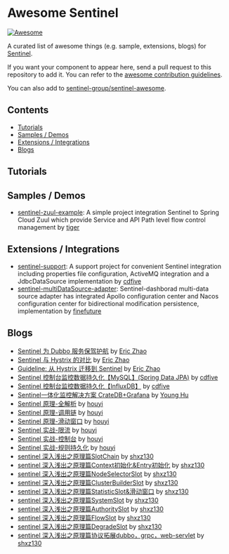 # Awesome Sentinel

[![Awesome](https://awesome.re/badge-flat.svg)](https://awesome.re)

A curated list of awesome things (e.g. sample, extensions, blogs) for [Sentinel](https://github.com/alibaba/Sentinel).

If you want your component to appear here, send a pull request to this repository to add it.
You can refer to the [awesome contribution guidelines](https://github.com/sentinel-group/sentinel-awesome/blob/master/CONTRIBUTING.md).

You can also add to [sentinel-group/sentinel-awesome](https://github.com/sentinel-group/sentinel-awesome).

## Contents

- [Tutorials](#tutorials)
- [Samples / Demos](#samples--demos)
- [Extensions / Integrations](#extensions--integrations)
- [Blogs](#blogs)

## Tutorials

## Samples / Demos

- [sentinel-zuul-example](https://github.com/tigerMoon/sentinel-zuul-sample): A simple project integration Sentinel to Spring Cloud Zuul which provide Service and API Path level flow control management by [tiger](https://github.com/tigerMoon)

## Extensions / Integrations

- [sentinel-support](https://github.com/cdfive/sentinel-support): A support project for convenient Sentinel integration including properties file configuration, ActiveMQ integration and a JdbcDataSource implementation by [cdfive](https://github.com/cdfive)
- [sentinel-multiDataSource-adapter](https://github.com/finefuture/sentinel-dashboard-X): Sentinel-dashborad multi-data source adapter has integrated Apollo configuration center and Nacos configuration center for bidirectional modification persistence, implementation by [finefuture](https://github.com/finefuture)

## Blogs

- [Sentinel 为 Dubbo 服务保驾护航](http://dubbo.apache.org/zh-cn/blog/sentinel-introduction-for-dubbo.html) by [Eric Zhao](https://github.com/sczyh30)
- [Sentinel 与 Hystrix 的对比](https://github.com/alibaba/Sentinel/wiki/Sentinel-%E4%B8%8E-Hystrix-%E7%9A%84%E5%AF%B9%E6%AF%94) by [Eric Zhao](https://github.com/sczyh30)
- [Guideline: 从 Hystrix 迁移到 Sentinel](https://github.com/alibaba/Sentinel/wiki/Guideline:-%E4%BB%8E-Hystrix-%E8%BF%81%E7%A7%BB%E5%88%B0-Sentinel) by [Eric Zhao](https://github.com/sczyh30)
- [Sentinel 控制台监控数据持久化【MySQL】(Spring Data JPA)](https://www.cnblogs.com/cdfive2018/p/9838577.html) by [cdfive](https://github.com/cdfive)
- [Sentinel 控制台监控数据持久化【InfluxDB】](https://www.cnblogs.com/cdfive2018/p/9914838.html) by [cdfive](https://github.com/cdfive)
- [Sentinel一体化监控解决方案 CrateDB+Grafana](https://blog.csdn.net/huyong1990/article/details/82392386) by [Young Hu](https://github.com/YoungHu)
- [Sentinel 原理-全解析](https://mp.weixin.qq.com/s/7_pCkamNv0269e5l9_Wz7w) by [houyi](https://github.com/all4you)
- [Sentinel 原理-调用链](https://mp.weixin.qq.com/s/UEzwD22YC6jpp02foNSXnw) by [houyi](https://github.com/all4you)
- [Sentinel 原理-滑动窗口](https://mp.weixin.qq.com/s/B1_7Kb_CxeKEAv43kdCWOA) by [houyi](https://github.com/all4you)
- [Sentinel 实战-限流](https://mp.weixin.qq.com/s/rjyU37Dm-sxNln7GUD8tOw) by [houyi](https://github.com/all4you)
- [Sentinel 实战-控制台](https://mp.weixin.qq.com/s/23EDFHMXLwsDqw-4O5dR5A) by [houyi](https://github.com/all4you)
- [Sentinel 实战-规则持久化](https://mp.weixin.qq.com/s/twMFiBfRawKLR-1-N-f1yw) by [houyi](https://github.com/all4you)
- [sentinel 深入浅出之原理篇SlotChain](https://www.jianshu.com/p/a7a405de3a12) by [shxz130](https://github.com/shxz130)
- [sentinel 深入浅出之原理篇Context初始化&Entry初始化](https://www.jianshu.com/p/e39ac47cd893) by [shxz130](https://github.com/shxz130)
- [sentinel 深入浅出之原理篇NodeSelectorSlot](https://www.jianshu.com/p/9a380ba188ab) by [shxz130](https://github.com/shxz130)
- [sentinel 深入浅出之原理篇ClusterBuilderSlot](https://www.jianshu.com/p/0b0b5d8888a2) by [shxz130](https://github.com/shxz130)
- [sentinel 深入浅出之原理篇StatisticSlot&滑动窗口](https://www.jianshu.com/p/9620298fd15a) by [shxz130](https://github.com/shxz130)
- [sentinel 深入浅出之原理篇SystemSlot](https://www.jianshu.com/p/bfad1b7d0cde) by [shxz130](https://github.com/shxz130)
- [sentinel 深入浅出之原理篇AuthoritySlot](https://www.jianshu.com/p/c5312c2242b3) by [shxz130](https://github.com/shxz130)
- [sentinel 深入浅出之原理篇FlowSlot](https://www.jianshu.com/p/53218d0d273e) by [shxz130](https://github.com/shxz130)
- [sentinel 深入浅出之原理篇DegradeSlot](https://www.jianshu.com/p/e910d4840e4a) by [shxz130](https://github.com/shxz130)
- [sentinel 深入浅出之原理篇协议拓展dubbo，grpc，web-servlet](https://www.jianshu.com/p/579bff0f34be) by [shxz130](https://github.com/shxz130)
